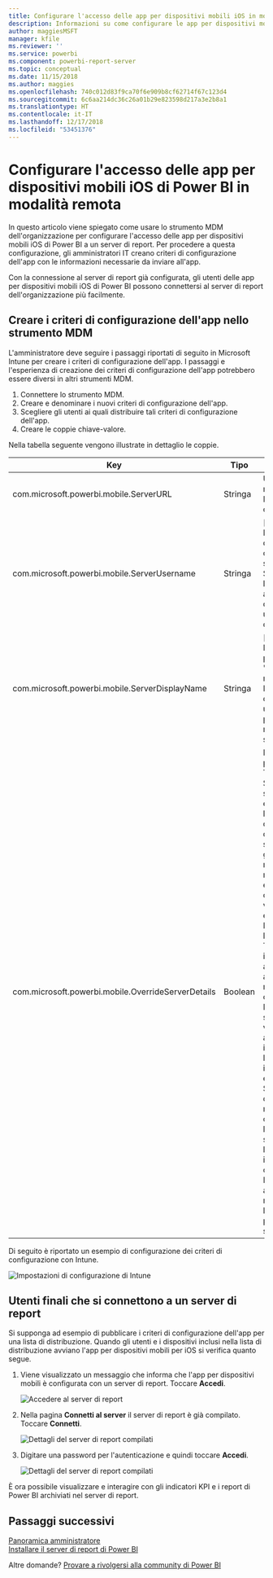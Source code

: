 ```yaml
---
title: Configurare l'accesso delle app per dispositivi mobili iOS in modalità remota
description: Informazioni su come configurare le app per dispositivi mobili iOS in modalità remota per il server di report.
author: maggiesMSFT
manager: kfile
ms.reviewer: ''
ms.service: powerbi
ms.component: powerbi-report-server
ms.topic: conceptual
ms.date: 11/15/2018
ms.author: maggies
ms.openlocfilehash: 740c012d83f9ca70f6e909b8cf62714f67c123d4
ms.sourcegitcommit: 6c6aa214dc36c26a01b29e823598d217a3e2b8a1
ms.translationtype: HT
ms.contentlocale: it-IT
ms.lasthandoff: 12/17/2018
ms.locfileid: "53451376"
---
```

# <a name="configure-power-bi-ios-mobile-app-access-to-a-report-server-remotely"></a>Configurare l'accesso delle app per dispositivi mobili iOS di Power BI in modalità remota

In questo articolo viene spiegato come usare lo strumento MDM dell'organizzazione per configurare l'accesso delle app per dispositivi mobili iOS di Power BI a un server di report. Per procedere a questa configurazione, gli amministratori IT creano criteri di configurazione dell'app con le informazioni necessarie da inviare all'app. 

 Con la connessione al server di report già configurata, gli utenti delle app per dispositivi mobili iOS di Power BI possono connettersi al server di report dell'organizzazione più facilmente. 

## <a name="create-the-app-configuration-policy-in-mdm-tool"></a>Creare i criteri di configurazione dell'app nello strumento MDM 

L'amministratore deve seguire i passaggi riportati di seguito in Microsoft Intune per creare i criteri di configurazione dell'app. I passaggi e l'esperienza di creazione dei criteri di configurazione dell'app potrebbero essere diversi in altri strumenti MDM. 

1. Connettere lo strumento MDM. 
2. Creare e denominare i nuovi criteri di configurazione dell'app. 
3. Scegliere gli utenti ai quali distribuire tali criteri di configurazione dell'app. 
4. Creare le coppie chiave-valore. 

Nella tabella seguente vengono illustrate in dettaglio le coppie.

|Key  |Tipo  |Descrizione  |
|---------|---------|---------|
| com.microsoft.powerbi.mobile.ServerURL | Stringa | URL server di report </br> Deve iniziare con http/https |
| com.microsoft.powerbi.mobile.ServerUsername | Stringa | [facoltativo] </br> Nome utente da usare per connettere il server. </br> Se non esiste, l'app richiede all'utente di digitare il nome utente per la connessione.| 
| com.microsoft.powerbi.mobile.ServerDisplayName | Stringa | [facoltativo] </br> Il valore predefinito è "Server di report" </br> Nome descrittivo usato nell'app per rappresentare il server | 
| com.microsoft.powerbi.mobile.OverrideServerDetails | Boolean | Il valore predefinito è True </br>Se impostato su "True", esegue l'override di qualsiasi definizione di server di report già presente nel dispositivo mobile. I server esistenti già configurati vengono eliminati. </br> Impostando l'override su True si impedisce anche all'utente di rimuovere tale configurazione. </br> Impostandolo su "False" vengono aggiunti i valori inviati lasciando le impostazioni esistenti. </br> Se nell'app per dispositivi mobili è già configurato l'URL dello stesso server, l'app lascia invariata la configurazione. Non richiede all'utente di ripetere l'autenticazione per lo stesso server. |

Di seguito è riportato un esempio di configurazione dei criteri di configurazione con Intune.

![Impostazioni di configurazione di Intune](media/configure-powerbi-mobile-apps-remote/power-bi-ios-remote-configuration-settings.png)

## <a name="end-users-connecting-to-a-report-server"></a>Utenti finali che si connettono a un server di report

 Si supponga ad esempio di pubblicare i criteri di configurazione dell'app per una lista di distribuzione. Quando gli utenti e i dispositivi inclusi nella lista di distribuzione avviano l'app per dispositivi mobili per iOS si verifica quanto segue. 

1. Viene visualizzato un messaggio che informa che l'app per dispositivi mobili è configurata con un server di report. Toccare **Accedi**.

    ![Accedere al server di report](media/configure-powerbi-mobile-apps-remote/power-bi-config-server-sign-in.png)

2.  Nella pagina **Connetti al server** il server di report è già compilato. Toccare **Connetti**.

    ![Dettagli del server di report compilati](media/configure-powerbi-mobile-apps-remote/power-bi-ios-remote-configure-connect-server.png)

3. Digitare una password per l'autenticazione e quindi toccare **Accedi**. 

    ![Dettagli del server di report compilati](media/configure-powerbi-mobile-apps-remote/power-bi-config-server-address.png)

È ora possibile visualizzare e interagire con gli indicatori KPI e i report di Power BI archiviati nel server di report.

## <a name="next-steps"></a>Passaggi successivi
[Panoramica amministratore](admin-handbook-overview.md)  
[Installare il server di report di Power BI](install-report-server.md)  

Altre domande? [Provare a rivolgersi alla community di Power BI](https://community.powerbi.com/)

